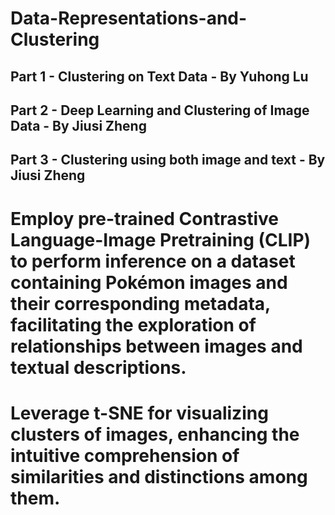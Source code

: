 # Data-Representations-and-Clustering
## Part 1 - Clustering on Text Data - By Yuhong Lu

## Part 2 - Deep Learning and Clustering of Image Data - By Jiusi Zheng

## Part 3 - Clustering using both image and text - By Jiusi Zheng

# Employ pre-trained Contrastive Language-Image Pretraining (CLIP) to perform inference on a dataset containing Pokémon images and their corresponding metadata, facilitating the exploration of relationships between images and textual descriptions.

# Leverage t-SNE for visualizing clusters of images, enhancing the intuitive comprehension of similarities and distinctions among them.

